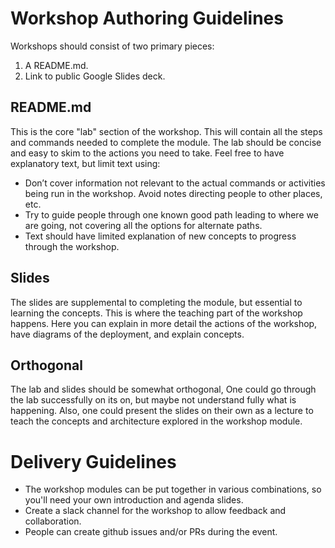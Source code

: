 # Workshop Authoring Guidelines

Workshops should consist of two primary pieces:

1. A README.md.
2. Link to public Google Slides deck.

## README.md

This is the core "lab" section of the workshop. This will contain all
the steps and commands needed to complete the module. The lab should
be concise and easy to skim to the actions you need to take. Feel
free to have explanatory text, but limit text using:

* Don’t cover information not relevant to the actual commands or
  activities being run in the workshop. Avoid notes directing people
  to other places, etc.
* Try to guide people through one known good path leading to where we
  are going, not covering all the options for alternate paths.
* Text should have limited explanation of new concepts to
  progress through the workshop.

## Slides

The slides are supplemental to completing the module, but essential to
learning the concepts. This is where the teaching part of the workshop
happens. Here you can explain in more detail the actions of the
workshop, have diagrams of the deployment, and explain concepts.

## Orthogonal

The lab and slides should be somewhat orthogonal, One could go through
the lab successfully on its on, but maybe not understand fully what is
happening. Also, one could present the slides on their own as a lecture
to teach the concepts and architecture explored in the workshop
module.

# Delivery Guidelines

* The workshop modules can be put together in various combinations, so
  you'll need your own introduction and agenda slides.
* Create a slack channel for the workshop to allow feedback and collaboration.
* People can create github issues and/or PRs during the event.
